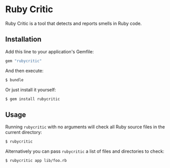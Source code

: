 Ruby Critic
===========

Ruby Critic is a tool that detects and reports smells in Ruby code.

Installation
------------

Add this line to your application's Gemfile:

```ruby
gem "rubycritic"
```

And then execute:

```bash
$ bundle
```

Or just install it yourself:

```bash
$ gem install rubycritic
```

Usage
-----

Running `rubycritic` with no arguments will check all Ruby source files in the
current directory:

```bash
$ rubycritic
```

Alternatively you can pass `rubycritic` a list of files and directories to check:

```bash
$ rubycritic app lib/foo.rb
```
